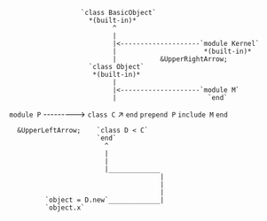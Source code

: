                       `class BasicObject`
                        *(built-in)*
                              ^
                              |
                              |<--------------------`module Kernel`
                              |                      *(built-in)*
                              |           &UpperRightArrow;                   
                        `class Object`    
                         *(built-in)*  
                              |
                              |<--------------------`module M`
                              |                       `end`
  `module P` --------->  `class C`     &UpperRightArrow;
  `end`                    `prepend P`
                           `include M`
                          `end`

      &UpperLeftArrow;    `class D < C`
                          `end`
                            ^
                            |
                            |
                            |_____________
                                          |
                                          |
                                          |
             `object = D.new`_____________|
             `object.x`
